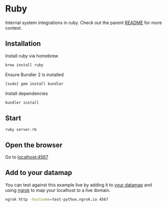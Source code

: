 # Ruby

Internal system integrations in ruby. Check out the parent [README](../) for more context.

## Installation

Install ruby via homebrew

```sh
brew install ruby
```

Ensure Bundler 2 is installed

```sh
[sudo] gem install bundler
```

Install dependencies

```sh
bundler install
```

## Start

```sg
ruby server.rb
```

## Open the browser

Go to [localhost:4567](https://localhost:4567)

## Add to your datamap

You can test against this example live by adding it to [your datamap](https://app.transcend.io/data-map/silos?integrationName=server) and using [ngrok](https://ngrok.com/) to map your localhost to a live domain.

```sh
ngrok http -hostname=test-python.ngrok.io 4567
```
